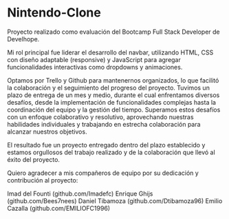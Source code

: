 # Nintendo-Clone

Proyecto realizado como evaluación del Bootcamp Full Stack Developer de Develhope.

Mi rol principal fue liderar el desarrollo del navbar, utilizando HTML, CSS con diseño adaptable (responsive) y JavaScript para agregar funcionalidades interactivas como dropdowns y animaciones.

Optamos por Trello y Github para mantenernos organizados, lo que facilitó la colaboración y el seguimiento del progreso del proyecto. Tuvimos un plazo de entrega de un mes y medio, durante el cual enfrentamos diversos desafíos, desde la implementación de funcionalidades complejas hasta la coordinación del equipo y la gestión del tiempo. Superamos estos desafíos con un enfoque colaborativo y resolutivo, aprovechando nuestras habilidades individuales y trabajando en estrecha colaboración para alcanzar nuestros objetivos.

El resultado fue un proyecto entregado dentro del plazo establecido y estamos orgullosos del trabajo realizado y de la colaboración que llevó al éxito del proyecto.

Quiero agradecer a mis compañeros de equipo por su dedicación y contribución al proyecto:

Imad del Founti (github.com/Imadefc)
Enrique Ghijs (github.com/Bees7nees)
Daniel Tibamoza (github.com/Dtibamoza96)
Emilio Cazalla (github.com/EMILIOFC1996)
